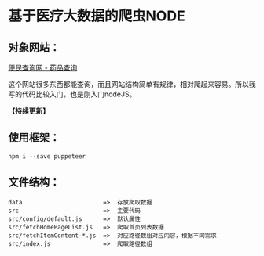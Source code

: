 # 基于医疗大数据的爬虫NODE

## 对象网站：

[便民查询网 - 药品查询](https://yaopin.51240.com/)

这个网站很多东西都能查询，而且网站结构简单有规律，相对爬起来容易。所以我写的代码比较入门，也是刚入门nodeJS。

**【持续更新】**

## 使用框架：

```
npm i --save puppeteer
```

## 文件结构：

```
data                       =>  存放爬取数据
src                        =>  主要代码
src/config/default.js      =>  默认属性
src/fetchHomePageList.js   =>  爬取首页列表数据
src/fetchItemContent-*.js  =>  对应路径数组对应内容，根据不同需求
src/index.js               =>  爬取路径数组
```
